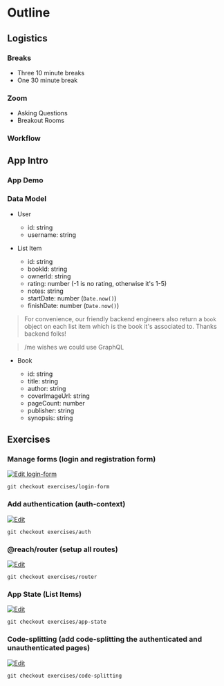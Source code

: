 # Outline

## Logistics

### Breaks

- Three 10 minute breaks
- One 30 minute break

### Zoom

- Asking Questions
- Breakout Rooms

### Workflow

## App Intro

### App Demo

### Data Model

- User

  - id: string
  - username: string

- List Item

  - id: string
  - bookId: string
  - ownerId: string
  - rating: number (-1 is no rating, otherwise it's 1-5)
  - notes: string
  - startDate: number (`Date.now()`)
  - finishDate: number (`Date.now()`)

> For convenience, our friendly backend engineers also return a `book` object on
> each list item which is the book it's associated to. Thanks backend folks!

> /me wishes we could use GraphQL

- Book

  - id: string
  - title: string
  - author: string
  - coverImageUrl: string
  - pageCount: number
  - publisher: string
  - synopsis: string

## Exercises

### Manage forms (login and registration form)

[![Edit login-form](https://codesandbox.io/static/img/play-codesandbox.svg)](https://codesandbox.io/s/github/kentcdodds/bookshelf/tree/exercises/login-form?module=%2FINSTRUCTIONS.md)

```
git checkout exercises/login-form
```

### Add authentication (auth-context)

[![Edit](https://codesandbox.io/static/img/play-codesandbox.svg)](https://codesandbox.io/s/github/kentcdodds/bookshelf/tree/exercises/auth?module=%2FINSTRUCTIONS.md)

```
git checkout exercises/auth
```

### @reach/router (setup all routes)

[![Edit](https://codesandbox.io/static/img/play-codesandbox.svg)](https://codesandbox.io/s/github/kentcdodds/bookshelf/tree/exercises/router?module=%2FINSTRUCTIONS.md)

```
git checkout exercises/router
```

### App State (List Items)

[![Edit](https://codesandbox.io/static/img/play-codesandbox.svg)](https://codesandbox.io/s/github/kentcdodds/bookshelf/tree/exercises/app-state?module=%2FINSTRUCTIONS.md)

```
git checkout exercises/app-state
```

### Code-splitting (add code-splitting the authenticated and unauthenticated pages)

[![Edit](https://codesandbox.io/static/img/play-codesandbox.svg)](https://codesandbox.io/s/github/kentcdodds/bookshelf/tree/exercises/code-splitting?module=%2FINSTRUCTIONS.md)

```
git checkout exercises/code-splitting
```

